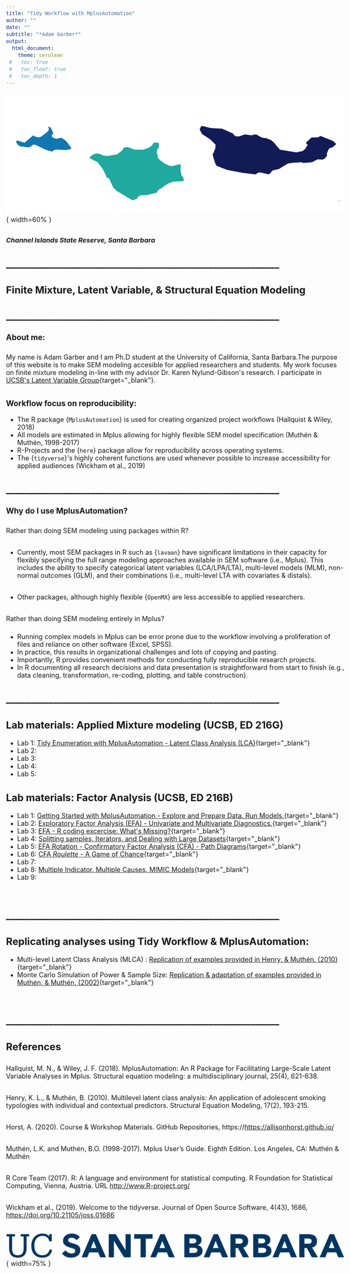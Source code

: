 ```yaml
---
title: "Tidy Workflow with MplusAutomation"
author: ""
date: ""
subtitle: "*Adam Garber*" 
output: 
  html_document:
    theme: cerulean
 #   toc: true  
 #   toc_float: true 
 #   toc_depth: 1
---
```


<style type="text/css">
body{ font-size: 18px; max-width: 1600px; margin: auto; padding: 1em; }
code.r{ font-size: 18px; }
p { padding-top: 10px; padding-bottom: 10px; }
pre { font-size: 16px; }
</style>

![](figures/island_mark.png){ width=60% }

#### *Channel Islands State Reserve, Santa Barbara*

## __________________________________________________________

## Finite Mixture, Latent Variable, & Structural Equation Modeling 

## __________________________________________________________

### About me: 

My name is Adam Garber and I am Ph.D student at the University of California, Santa Barbara.The purpose of this website is to make SEM modeling accesible for applied researchers and students. My work focuses on finite mixture modeling in-line with my advisor Dr. Karen Nylund-Gibson's research. I participate in [UCSB's Latent Variable Group](https://lvgucsb.weebly.com/){target="_blank"}.

### Workflow focus on reproducibility:

- The R package {`MplusAutomation`} is used for creating organized project workflows (Hallquist & Wiley, 2018)
- All models are estimated in Mplus allowing for highly flexible SEM model specification (Muthén & Muthén, 1998-2017)
- R-Projects and the {`here`} package allow for reproducibility across operating systems.
- The {`tidyverse`}'s highly coherent functions are used whenever possible to increase accessibility for applied audiences (Wickham et al., 2019)

## __________________________________________________________

### Why do I use MplusAutomation?

Rather than doing SEM modeling using packages within R? 

- Currently, most SEM packages in R such as {`lavaan`} have significant limitations in their capacity for flexibly specifying the full range modeling approaches available in SEM software (i.e., Mplus). This includes the ability to specify categorical latent variables (LCA/LPA/LTA), multi-level models (MLM), non-normal outcomes (GLM), and their combinations (i.e., multi-level LTA with covariates & distals). 

- Other packages, although highly flexible {`OpenMX`} are less accessible to applied researchers. 

Rather than doing SEM modeling entirely in Mplus? 

- Running complex models in Mplus can be error prone due to the workflow involving a proliferation of files and reliance on other software (Excel, SPSS). 
- In practice, this results in organizational challenges and lots of copying and pasting.
- Importantly, R provides convenient methods for conducting fully reproducible research projects. 
- In R documenting all research decisions and data presentation is straightforward from start to finish (e.g., data cleaning, transformation, re-coding, plotting, and table construction).

## __________________________________________________________

## Lab materials: Applied Mixture modeling (UCSB, ED 216G) 

- Lab 1: [Tidy Enumeration with MplusAutomation - Latent Class Analysis (LCA)](https://garberadamc.github.io/project-site/lca-enumeration){target="_blank"}
- Lab 2:
- Lab 3:
- Lab 4:
- Lab 5:

## Lab materials: Factor Analysis  (UCSB, ED 216B) 

- Lab 1: [Getting Started with MplusAutomation - Explore and Prepare Data. Run Models.](https://garberadamc.github.io/project-site/explore-prepare-mplus-auto){target="_blank"}
- Lab 2: [Exploratory Factor Analysis (EFA) - Univariate and Multivariate Diagnostics.](https://garberadamc.github.io/project-site/Lab2-EFA){target="_blank"}
- Lab 3: [EFA - R coding excercise: What's Missing?](https://garberadamc.github.io/project-site/Lab3-EFA-what-s-missing){target="_blank"}
- Lab 4: [Splitting samples, Iterators, and Dealing with Large Datasets](https://garberadamc.github.io/project-site/Lab4-school-trouble){target="_blank"}
- Lab 5: [EFA Rotation - Confirmatory Factor Analysis (CFA) - Path Diagrams](https://garberadamc.github.io/project-site/Lab5-rotation-efa){target="_blank"}
- Lab 6: [CFA *Roulette* - A Game of Chance](https://garberadamc.github.io/project-site/Lab6-CFA-Roulette){target="_blank"}
- Lab 7: 
- Lab 8: [Multiple Indicator, Multiple Causes, MIMIC Models](https://garberadamc.github.io/project-site/Lab8-MIMIC){target="_blank"}
- Lab 9: 

<br>

## __________________________________________________________

## Replicating analyses using Tidy Workflow & MplusAutomation:

- Multi-level Latent Class Analysis (MLCA) : [Replication of examples provided in Henry, & Muthén, (2010)](https://garberadamc.github.io/project-site/mlca-demo){target="_blank"}
- Monte Carlo Simulation of Power & Sample Size: [Replication & adaptation of examples provided in Muthén, & Muthén, (2002)](https://garberadamc.github.io/project-site/sim-power-size){target="_blank"}


<br>

## __________________________________________________________

## References

Hallquist, M. N., & Wiley, J. F. (2018). MplusAutomation: An R Package for Facilitating Large-Scale Latent Variable Analyses in Mplus. Structural equation modeling: a multidisciplinary journal, 25(4), 621-638.

Henry, K. L., & Muthén, B. (2010). Multilevel latent class analysis: An application of adolescent smoking typologies with individual and contextual predictors. Structural Equation Modeling, 17(2), 193-215.

Horst, A. (2020). Course & Workshop Materials. GitHub Repositories, https://https://allisonhorst.github.io/

Muthén, L.K. and Muthén, B.O. (1998-2017).  Mplus User’s Guide.  Eighth Edition. Los Angeles, CA: Muthén & Muthén

R Core Team (2017). R: A language and environment for statistical computing. R Foundation for Statistical Computing, Vienna, Austria. URL http://www.R-project.org/

Wickham et al., (2019). Welcome to the tidyverse. Journal of Open Source Software, 4(43), 1686, https://doi.org/10.21105/joss.01686

![](figures/UCSB_Navy_mark.png){ width=75% }